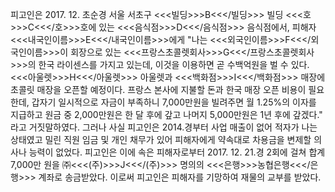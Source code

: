 피고인은 2017. 12. 초순경 서울 서초구 <<<빌딩>>>B<<</빌딩>>> 빌딩 <<<호>>>C<<</호>>>호에 있는 <<<음식점>>>D<<</음식점>>> 음식점에서, 피해자 <<<내국인이름>>>E<<</내국인이름>>>에게 "나는 <<<외국인이름>>>F<<</외국인이름>>>이 회장으로 있는 <<<프랑스초콜렛회사>>>G<<</프랑스초콜렛회사>>>의 한국 라이센스를 가지고 있는데, 이것을 이용하면 곧 수백억원을 벌 수 있다. <<<아울렛>>>H<<</아울렛>>> 아울렛과 <<<백화점>>>I<<</백화점>>> 매장에 초콜릿 매장을 오픈할 예정이다. 프랑스 본사에 지불할 돈과 한국 매장 오픈 비용이 필요한데, 갑자기 일시적으로 자금이 부족하니 7,000만원을 빌려주면 월 1.25%의 이자를 지급하고 원금 중 2,000만원은 한 달 후에 갚고 나머지 5,000만원은 1년 후에 갚겠다." 라고 거짓말하였다.
그러나 사실 피고인은 2014.경부터 사업 매출이 없어 적자가 나는 상태였고 밀린 직원 임금 및 개인 채무가 있어 피해자에게 약속대로 차용금을 변제할 의사나 능력이 없었다. 피고인은 이에 속은 피해자로부터 2017. 12. 21.경 2회에 걸쳐 합계 7,000만 원을 ㈜<<<(주)>>>J<<</(주)>>> 명의의 <<<은행>>>농협은행<<</은행>>> 계좌로 송금받았다.
이로써 피고인은 피해자를 기망하여 재물의 교부를 받았다.